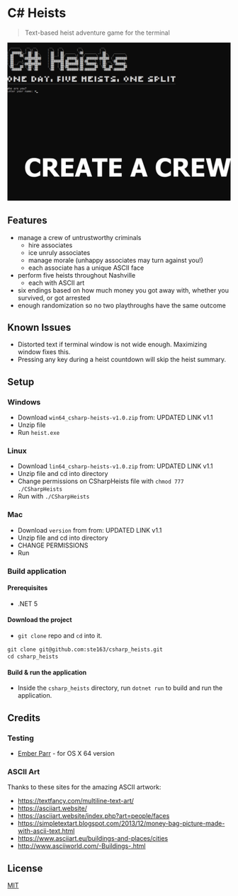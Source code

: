 # C# Heists
>Text-based heist adventure game for the terminal

![C# Heists overview GIF](/readme_overview.gif)

## Features
- manage a crew of untrustworthy criminals
    - hire associates
    - ice unruly associates
    - manage morale (unhappy associates may turn against you!)
    - each associate has a unique ASCII face
- perform five heists throughout Nashville
    - each with ASCII art
- six endings based on how much money you got away with, whether you survived, or got arrested
- enough randomization so no two playthroughs have the same outcome

## Known Issues
- Distorted text if terminal window is not wide enough. Maximizing window fixes this.
- Pressing any key during a heist countdown will skip the heist summary.

## Setup
### Windows
- Download ```win64_csharp-heists-v1.0.zip``` from: UPDATED LINK v1.1
- Unzip file
- Run ```heist.exe```

### Linux
- Download ```lin64_csharp-heists-v1.0.zip``` from: UPDATED LINK v1.1
- Unzip file and cd into directory
- Change permissions on CSharpHeists file with ```chmod 777 ./CSharpHeists```
- Run with ```./CSharpHeists```

### Mac
- Download ```version``` from from: UPDATED LINK v1.1
- Unzip file and cd into directory
- CHANGE PERMISSIONS
- Run

### Build application
#### Prerequisites
- .NET 5
#### Download the project
- ```git clone``` repo and ```cd``` into it.
```
git clone git@github.com:ste163/csharp_heists.git
cd csharp_heists
```
#### Build & run the application
- Inside the ```csharp_heists``` directory, run ```dotnet run``` to build and run the application.

## Credits
### Testing
- [Ember Parr](https://www.linkedin.com/in/emberparr/) - for  OS X 64 version
### ASCII Art
Thanks to these sites for the amazing ASCII artwork:
- https://textfancy.com/multiline-text-art/
- https://asciiart.website/
- https://asciiart.website/index.php?art=people/faces
- https://simpletextart.blogspot.com/2013/12/money-bag-picture-made-with-ascii-text.html
- https://www.asciiart.eu/buildings-and-places/cities
- http://www.asciiworld.com/-Buildings-.html

## License
[MIT](/LICENSE)
